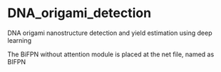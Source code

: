 # DNA_origami_detection
DNA origami nanostructure detection and yield estimation using deep learning

The BiFPN without attention module is placed at the net file, named as BIFPN
